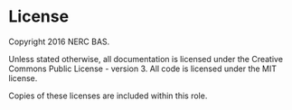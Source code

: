 # License

Copyright 2016 NERC BAS.

Unless stated otherwise, all documentation is licensed under the Creative Commons Public License - version 3. 
All code is licensed under the MIT license.

Copies of these licenses are included within this role.
